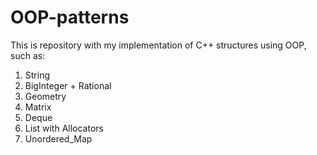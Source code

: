 # OOP-patterns

This is repository with my implementation of C++ structures using OOP, such as:
1) String
2) BigInteger + Rational
3) Geometry
4) Matrix
5) Deque
6) List with Allocators
7) Unordered_Map
